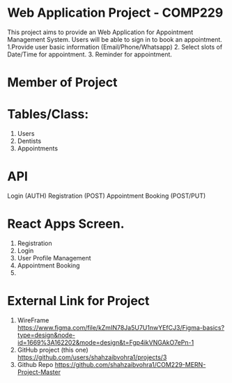# Web Application Project - COMP229 

This project aims to provide an Web Application for Appointment Management System. 
Users will be able to sign in to book an appointment.
  1.Provide user basic information (Email/Phone/Whatsapp) 
  2. Select slots of Date/Time for appointment. 
  3. Reminder for appointment. 

# Member of Project


# Tables/Class:
  1. Users
  2. Dentists
  3. Appointments

# API 
Login (AUTH)
Registration (POST)
Appointment Booking (POST/PUT)


# React Apps Screen. 
  1. Registration
  2. Login
  3. User Profile Management
  4. Appointment Booking
  5. 


# External Link for Project 
1. WireFrame
https://www.figma.com/file/kZmIN78Ja5U7U1nwYEfCJ3/Figma-basics?type=design&node-id=1669%3A162202&mode=design&t=Fgp4ikVNGAkO7ePn-1
2. GitHub project (this one)
https://github.com/users/shahzaibvohra1/projects/3
3. Github Repo
https://github.com/shahzaibvohra1/COM229-MERN-Project-Master
